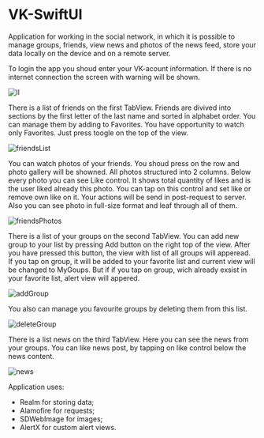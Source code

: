 # VK-SwiftUI
Application for working in the social network, in which it is possible to manage groups, friends, view news and photos of the news feed, store your data locally on the device and on a remote server.

To login the app you shoud enter your VK-acount information. If there is no internet connection the screen with warning will be shown.

![ll](https://user-images.githubusercontent.com/10026372/215652200-e5db5ba8-d0b2-4340-91d8-5dbab0e6f1de.jpg)

There is a list of friends on the first TabView. Friends are divived into sections by the first letter of the last name and sorted in alphabet order.
You can manage them by adding to Favorites. You have opportunity to watch only Favorites. Just press toogle on the top of the view.

![friendsList](https://user-images.githubusercontent.com/10026372/215654262-1a1c647c-c554-451e-81e4-2c8fb88c9100.jpg)

You can watch photos of your friends. You shoud press on the row and photo gallery will be showned. 
All photos structured into 2 columns. Below every photo you can see Like control. It shows total quantity of likes and is the user liked already this photo. You can tap on this control and set like or remove own like on it. Your actions will be send in post-request to server.
Also you can see photo in full-size format and leaf through all of them.

![friendsPhotos](https://user-images.githubusercontent.com/10026372/215656732-e01560e5-ceeb-4587-afe4-5897f6ae922a.jpg)

There is a list of your groups on the second TabView. 
You can add new group to your list by pressing Add button on the right top of the view. After you have pressed this button,  the view with list of all groups will apperead. If you tap on group, it will be added to your favorite list and current view will be changed to MyGoups. But if if you tap on group, wich already exsist in your favorite list, alert view will appered.

![addGroup](https://user-images.githubusercontent.com/10026372/215689596-5a749454-5777-4692-8e66-0ee118b505f3.jpg)

You also can manage you favourite groups by deleting them from this list.

![deleteGroup](https://user-images.githubusercontent.com/10026372/215692448-66728872-b261-4afb-9a96-eb7265d3da3b.jpg)

There is a list news on the third TabView. Here you can see the news from your groups. You can like news post, by tapping on like control below the news content.

![news](https://user-images.githubusercontent.com/10026372/215693949-3315c7c8-b700-4578-80de-150d3228858c.jpg)

Application uses:
 - Realm for storing data;
 - Alamofire for requests;
 - SDWebImage for images;
 - AlertX for custom alert views.
